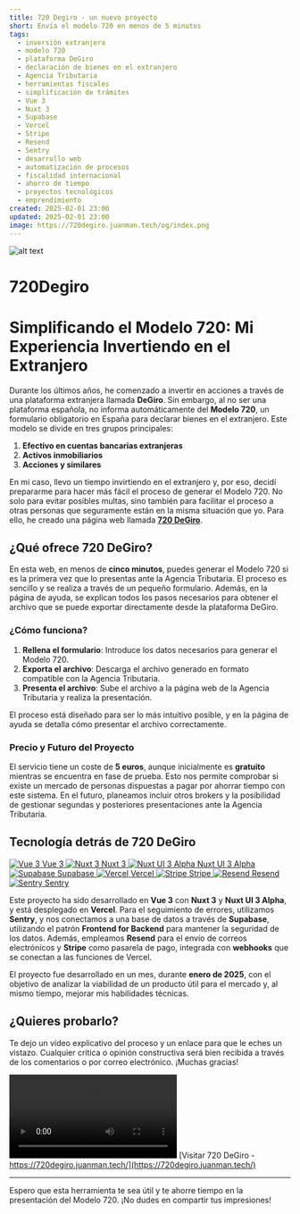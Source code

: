 ```yaml
---
title: 720 Degiro - un nuevo proyecto
short: Envía el modelo 720 en menos de 5 minutos
tags:
  - inversión extranjera
  - modelo 720
  - plataforma DeGiro
  - declaración de bienes en el extranjero
  - Agencia Tributaria
  - herramientas fiscales
  - simplificación de trámites
  - Vue 3
  - Nuxt 3
  - Supabase
  - Vercel
  - Stripe
  - Resend
  - Sentry
  - desarrollo web
  - automatización de procesos
  - fiscalidad internacional
  - ahorro de tiempo
  - proyectos tecnológicos
  - emprendimiento
created: 2025-02-01 23:00
updated: 2025-02-01 23:00
image: https://720degiro.juanman.tech/og/index.png
---
```


![alt text](https://720degiro.juanman.tech/og/index.png)

# 720Degiro
# Simplificando el Modelo 720: Mi Experiencia Invertiendo en el Extranjero

Durante los últimos años, he comenzado a invertir en acciones a través de una plataforma extranjera llamada **DeGiro**. Sin embargo, al no ser una plataforma española, no informa automáticamente del **Modelo 720**, un formulario obligatorio en España para declarar bienes en el extranjero. Este modelo se divide en tres grupos principales:

1. **Efectivo en cuentas bancarias extranjeras**
2. **Activos inmobiliarios**
3. **Acciones y similares**

En mi caso, llevo un tiempo invirtiendo en el extranjero y, por eso, decidí prepararme para hacer más fácil el proceso de generar el Modelo 720. No solo para evitar posibles multas, sino también para facilitar el proceso a otras personas que seguramente están en la misma situación que yo. Para ello, he creado una página web llamada **[720 DeGiro](https://www.720degiro.com)**.

## ¿Qué ofrece 720 DeGiro?

En esta web, en menos de **cinco minutos**, puedes generar el Modelo 720 si es la primera vez que lo presentas ante la Agencia Tributaria. El proceso es sencillo y se realiza a través de un pequeño formulario. Además, en la página de ayuda, se explican todos los pasos necesarios para obtener el archivo que se puede exportar directamente desde la plataforma DeGiro.

### ¿Cómo funciona?

1. **Rellena el formulario**: Introduce los datos necesarios para generar el Modelo 720.
2. **Exporta el archivo**: Descarga el archivo generado en formato compatible con la Agencia Tributaria.
3. **Presenta el archivo**: Sube el archivo a la página web de la Agencia Tributaria y realiza la presentación.

El proceso está diseñado para ser lo más intuitivo posible, y en la página de ayuda se detalla cómo presentar el archivo correctamente.

### Precio y Futuro del Proyecto

El servicio tiene un coste de **5 euros**, aunque inicialmente es **gratuito** mientras se encuentra en fase de prueba. Esto nos permite comprobar si existe un mercado de personas dispuestas a pagar por ahorrar tiempo con este sistema. En el futuro, planeamos incluir otros brokers y la posibilidad de gestionar segundas y posteriores presentaciones ante la Agencia Tributaria.

## Tecnología detrás de 720 DeGiro

<div class="w-screen relative left-1/2 -translate-x-1/2">
  <div class="w-screen flex flex-wrap gap-6 justify-center">
    <!-- Vue 3 -->
    <a href="https://vuejs.org/" target="_blank" class="flex flex-col items-center p-4 bg-sky-500/10 rounded-lg shadow-md hover:shadow-lg transition-shadow">
      <img src="https://vuejs.org/images/logo.png" alt="Vue 3" class="w-16 h-16">
      <span class="mt-2 text-sm font-medium">Vue 3</span>
    </a>
    <!-- Nuxt 3 -->
    <a href="https://nuxt.com/" target="_blank" class="flex flex-col items-center p-4 bg-sky-500/10 rounded-lg shadow-md hover:shadow-lg transition-shadow">
      <img src="https://nuxt.com/assets/design-kit/icon-green.png" alt="Nuxt 3" class="w-16 h-16">
      <span class="mt-2 text-sm font-medium">Nuxt 3</span>
    </a>
    <!-- Nuxt UI 3 Alpha -->
    <a href="https://ui.nuxt.com/" target="_blank" class="flex flex-col items-center p-4 bg-sky-500/10 rounded-lg shadow-md hover:shadow-lg transition-shadow">
      <img src="https://ui.nuxt.com/favicon.ico" alt="Nuxt UI 3 Alpha" class="w-16 h-16">
      <span class="mt-2 text-sm font-medium">Nuxt UI 3 Alpha</span>
    </a>
    <!-- Supabase -->
    <a href="https://supabase.com/" target="_blank" class="flex flex-col items-center p-4 bg-sky-500/10 rounded-lg shadow-md hover:shadow-lg transition-shadow">
      <img src="https://avatars.githubusercontent.com/u/54469796?s=200&v=4" alt="Supabase" class="w-16 h-16">
      <span class="mt-2 text-sm font-medium">Supabase</span>
    </a>
    <!-- Vercel -->
    <a href="https://vercel.com/" target="_blank" class="flex flex-col items-center p-4 bg-sky-500/10 rounded-lg shadow-md hover:shadow-lg transition-shadow">
      <img src="https://vercel.com/favicon.ico" alt="Vercel" class="w-16 h-16">
      <span class="mt-2 text-sm font-medium">Vercel</span>
    </a>
    <!-- Stripe -->
    <a href="https://stripe.com/" target="_blank" class="flex flex-col items-center p-4 bg-sky-500/10 rounded-lg shadow-md hover:shadow-lg transition-shadow">
      <img src="https://www.solodev.com/file/2e7ff4de-48b3-11ed-bb2e-0eaef3759f5f/stripe-icon.png" alt="Stripe" class="w-16 h-16">
      <span class="mt-2 text-sm font-medium">Stripe</span>
    </a>
    <!-- Resend -->
    <a href="https://resend.com/" target="_blank" class="flex flex-col items-center p-4 bg-sky-500/10 rounded-lg shadow-md hover:shadow-lg transition-shadow">
      <img src="https://resend.com/static/brand/resend-icon-black.svg" alt="Resend" class="w-16 h-16">
      <span class="mt-2 text-sm font-medium">Resend</span>
    </a>
    <!-- Sentry -->
    <a href="https://sentry.io/" target="_blank" class="flex flex-col items-center p-4 bg-sky-500/10 rounded-lg shadow-md hover:shadow-lg transition-shadow">
      <img src="https://www.svgrepo.com/show/354332/sentry-icon.svg" alt="Sentry" class="w-16 h-16">
      <span class="mt-2 text-sm font-medium">Sentry</span>
    </a>
  </div>
</div>

Este proyecto ha sido desarrollado en **Vue 3** con **Nuxt 3** y **Nuxt UI 3 Alpha**, y está desplegado en **Vercel**. Para el seguimiento de errores, utilizamos **Sentry**, y nos conectamos a una base de datos a través de **Supabase**, utilizando el patrón **Frontend for Backend** para mantener la seguridad de los datos. Además, empleamos **Resend** para el envío de correos electrónicos y **Stripe** como pasarela de pago, integrada con **webhooks** que se conectan a las funciones de Vercel.

El proyecto fue desarrollado en un mes, durante **enero de 2025**, con el objetivo de analizar la viabilidad de un producto útil para el mercado y, al mismo tiempo, mejorar mis habilidades técnicas.

## ¿Quieres probarlo?

Te dejo un vídeo explicativo del proceso y un enlace para que le eches un vistazo. Cualquier crítica o opinión constructiva será bien recibida a través de los comentarios o por correo electrónico. ¡Muchas gracias!


<video controls src="https://720degiro.juanman.tech/_nuxt/hd.BKgdaSBG.mp4"></video>
[Visitar 720 DeGiro - https://720degiro.juanman.tech/](https://720degiro.juanman.tech/)

---

Espero que esta herramienta te sea útil y te ahorre tiempo en la presentación del Modelo 720. ¡No dudes en compartir tus impresiones!
